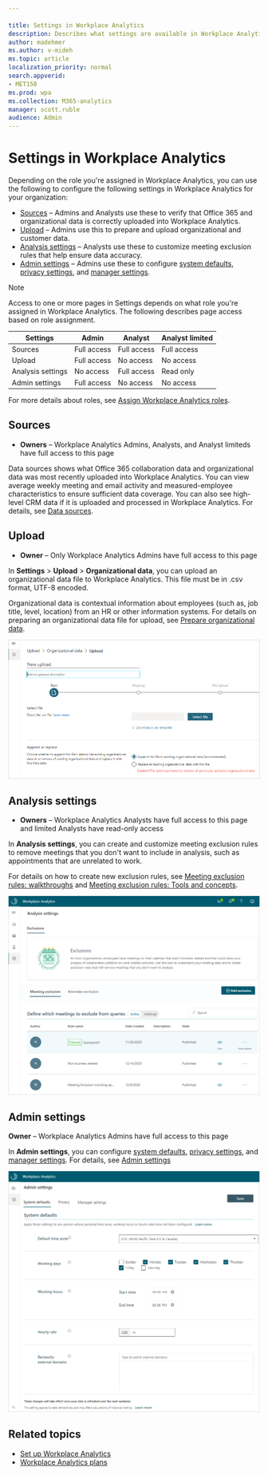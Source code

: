 ```yaml
---

title: Settings in Workplace Analytics
description: Describes what settings are available in Workplace Analytics to confirm data sources, upload HR data, set system defaults and privacy rules, and other data analysis settings
author: madehmer
ms.author: v-mideh
ms.topic: article
localization_priority: normal 
search.appverid:
- MET150
ms.prod: wpa
ms.collection: M365-analytics
manager: scott.ruble
audience: Admin
---
```


# Settings in Workplace Analytics

Depending on the role you're assigned in Workplace Analytics, you can use the following to configure the following settings in Workplace Analytics for your organization:

* [Sources](#sources) – Admins and Analysts use these to verify that Office 365 and organizational data is correctly uploaded into Workplace Analytics.
* [Upload](#upload) – Admins use this to prepare and upload organizational and customer data.
* [Analysis settings](#analysis-settings) – Analysts use these to customize meeting exclusion rules that help ensure data accuracy.
* [Admin settings](#admin-settings) – Admins use these to configure [system defaults](system-defaults.md), [privacy settings](privacy-settings.md), and [manager settings](manager-settings.md).

>[!Note]
> Access to one or more pages in Settings depends on what role you're assigned in Workplace Analytics. The following describes page access based on role assignment.

| Settings | Admin | Analyst | Analyst limited |  
|---|---|---|---|
| Sources | Full access| Full access | Full access |
| Upload  | Full access | No access | No access |
| Analysis settings | No access | Full access | Read only |
| Admin settings | Full access | No access| No access |

For more details about roles, see [Assign Workplace Analytics roles](../Setup/Assign-roles-to-wpa-admins.md).

## Sources

* **Owners** – Workplace Analytics Admins, Analysts, and Analyst limiteds have full access to this page

Data sources shows what Office 365 collaboration data and organizational data was most recently uploaded into Workplace Analytics. You can view average weekly meeting and email activity and measured-employee characteristics to ensure sufficient data coverage. You can also see high-level CRM data if it is uploaded and processed in Workplace Analytics. For details, see [Data sources](data-sourcesv2.md).

## Upload

* **Owner** – Only Workplace Analytics Admins have full access to this page

In **Settings** > **Upload** > **Organizational data**, you can upload an organizational data file to Workplace Analytics. This file must be in .csv format, UTF-8 encoded.

Organizational data is contextual information about employees (such as, job title, level, location) from an HR or other information systems. For details on preparing an organizational data file for upload, see [Prepare organizational data](../setup/prepare-organizational-data.md).

![Upload Organizational data](../images/wpa/use/upload-org-data.png)

## Analysis settings

* **Owners** – Workplace Analytics Analysts have full access to this page and limited Analysts have read-only access

In **Analysis settings**, you can create and customize meeting exclusion rules to remove meetings that you don't want to include in analysis, such as appointments that are unrelated to work.

For details on how to create new exclusion rules, see [Meeting exclusion rules: walkthroughs](../tutorials/meeting-exclusion-rules.md) and [Meeting exclusion rules: Tools and concepts](../tutorials/meeting-exclusion-concept.md).

![Analysis settings](../images/wpa/use/analysis-settings.png)

## Admin settings

**Owner** – Workplace Analytics Admins have full access to this page

In **Admin settings**, you can configure [system defaults](system-defaults.md), [privacy settings](privacy-settings.md), and [manager settings](manager-settings.md). For details, see [Admin settings](admin-settings.md.)

![Admin settings](../images/wpa/use/system-defaults.png)

## Related topics

* [Set up Workplace Analytics](../setup/set-up-workplace-analytics.md)
* [Workplace Analytics plans](../tutorials/solutionsv2-intro.md)
